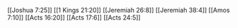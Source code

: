[[Joshua 7:25]]
[[1 Kings 21:20]]
[[Jeremiah 26:8]]
[[Jeremiah 38:4]]
[[Amos 7:10]]
[[Acts 16:20]]
[[Acts 17:6]]
[[Acts 24:5]]
